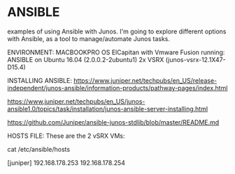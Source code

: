 # ANSIBLE
examples of using Ansible with Junos.
I'm going to explore different options with Ansible, as a tool to manage/automate Junos tasks.

ENVIRONMENT:
MACBOOKPRO OS ElCapitan with Vmware Fusion running:
ANSIBLE on Ubuntu 16.04 (2.0.0.2-2ubuntu1)
2x VSRX (junos-vsrx-12.1X47-D15.4)

INSTALLING ANSIBLE:
https://www.juniper.net/techpubs/en_US/release-independent/junos-ansible/information-products/pathway-pages/index.html

https://www.juniper.net/techpubs/en_US/junos-ansible1.0/topics/task/installation/junos-ansible-server-installing.html

https://github.com/Juniper/ansible-junos-stdlib/blob/master/README.md

HOSTS FILE:
These are the 2 vSRX VMs:

cat /etc/ansible/hosts

[juniper]
192.168.178.253 
192.168.178.254

